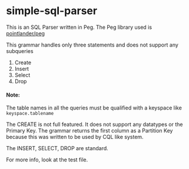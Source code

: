 # simple-sql-parser

This is an SQL Parser written in Peg. The Peg library used is [pointlander/peg](https://github.com/pointlander/peg)

This grammar handles only three statements and does not support any subqueries

1. Create
2. Insert
3. Select
4. Drop


#### Note:

The table names in all the queries must  be qualified with a keyspace like `keyspace.tablename`

The CREATE is not full featured. It does not support any datatypes or the Primary Key.
The grammar returns the first column as a Partition Key because this was written to be used by CQL like system.

The INSERT, SELECT, DROP are standard. 

For more info, look at the test file.
